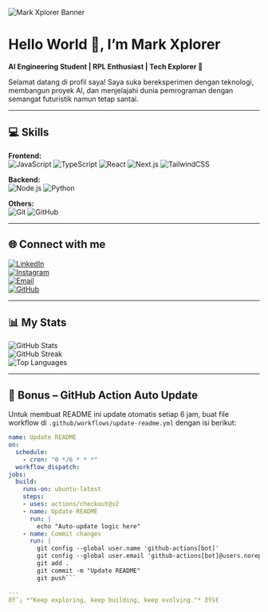 ![Mark Xplorer Banner](https://via.placeholder.com/1200x300/0d0d0d/00ff99?text=Mark+Xplorer+🚀+|+AI+Engineer+in+Progress)

# Hello World 👋, I’m Mark Xplorer  
**AI Engineering Student | RPL Enthusiast | Tech Explorer 🚀**  

Selamat datang di profil saya! Saya suka bereksperimen dengan teknologi, membangun proyek AI, dan menjelajahi dunia pemrograman dengan semangat futuristik namun tetap santai.  

---

## 💻 Skills  

**Frontend:**  
![JavaScript](https://img.shields.io/badge/JavaScript-323330?style=for-the-badge&logo=javascript&logoColor=F7DF1E)
![TypeScript](https://img.shields.io/badge/TypeScript-007ACC?style=for-the-badge&logo=typescript&logoColor=white)
![React](https://img.shields.io/badge/React-20232A?style=for-the-badge&logo=react&logoColor=61DAFB)
![Next.js](https://img.shields.io/badge/Next.js-000000?style=for-the-badge&logo=nextdotjs&logoColor=white)
![TailwindCSS](https://img.shields.io/badge/Tailwind_CSS-38B2AC?style=for-the-badge&logo=tailwindcss&logoColor=white)  

**Backend:**  
![Node.js](https://img.shields.io/badge/Node.js-43853D?style=for-the-badge&logo=node.js&logoColor=white)
![Python](https://img.shields.io/badge/Python-14354C?style=for-the-badge&logo=python&logoColor=white)  

**Others:**  
![Git](https://img.shields.io/badge/Git-F05032?style=for-the-badge&logo=git&logoColor=white)
![GitHub](https://img.shields.io/badge/GitHub-100000?style=for-the-badge&logo=github&logoColor=white)

---

## 🌐 Connect with me  
[![LinkedIn](https://img.shields.io/badge/LinkedIn-0A66C2?style=for-the-badge&logo=linkedin&logoColor=white)](https://linkedin.com/in/markxplorer)  
[![Instagram](https://img.shields.io/badge/Instagram-E4405F?style=for-the-badge&logo=instagram&logoColor=white)](https://instagram.com/_markxplorer.io)  
[![Email](https://img.shields.io/badge/Email-D14836?style=for-the-badge&logo=gmail&logoColor=white)](mailto:contact@markxplorer.my.id)  
[![GitHub](https://img.shields.io/badge/GitHub_Profile-181717?style=for-the-badge&logo=github&logoColor=white)](https://github.com/MarkXplorer)  

---

## 📊 My Stats  
![GitHub Stats](https://github-readme-stats.vercel.app/api?username=MarkXplorer&show_icons=true&theme=radical)  
![GitHub Streak](https://github-readme-streak-stats.herokuapp.com/?user=MarkXplorer&theme=radical)  
![Top Languages](https://github-readme-stats.vercel.app/api/top-langs/?username=MarkXplorer&layout=compact&theme=radical)  

---

## 🔄 Bonus – GitHub Action Auto Update  
Untuk membuat README ini update otomatis setiap 6 jam, buat file workflow di `.github/workflows/update-readme.yml` dengan isi berikut:  

```yaml
name: Update README
on:
  schedule:
    - cron: "0 */6 * * *"
  workflow_dispatch:
jobs:
  build:
    runs-on: ubuntu-latest
    steps:
    - uses: actions/checkout@v2
    - name: Update README
      run: |
        echo "Auto-update logic here"
    - name: Commit changes
      run: |
        git config --global user.name 'github-actions[bot]'
        git config --global user.email 'github-actions[bot]@users.noreply.github.com'
        git add .
        git commit -m "Update README"
        git push```

---
ðŸ’¡ *"Keep exploring, keep building, keep evolving."* ðŸš€
